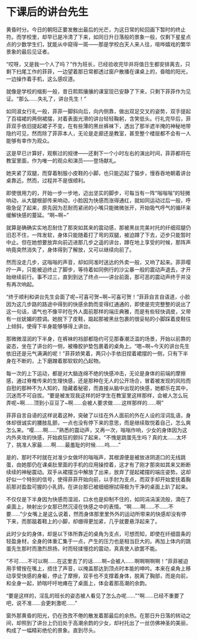 # 下课后的讲台先生

黄昏时分。今日的朝阳正要发散出最后的光芒，为这日常的轮回画下暂时的终止符。而学校里，却早已是冷清了下来，如同日升日落般的景象一般，仅剩下星星点点的少数学生们，犹能从中窥得一斑——那是学校白天人来人往，喧哗嬉戏的繁华景象的最后见证者。

“哎呀，又是我一个人了吗？”作为班长，已经验收完毕并将值日生都安排离去，只剩下扫尾工作的菲菲，一边望着那日常都透过窗户散播在课桌上的，昏暗的阳光，一边操作着手机，这么感叹道。

就像是学校的缩影一般，昔日熙熙攘攘的课室现已安静了下来，只剩下菲菲作为见证。“那么……失礼了，讲台先生！”

如同淑女行礼一般，菲菲一脚斜向后，向内侧靠，做出双足交叉的姿势，双手提起了百褶裙的两侧裙摆，对着表面光滑的讲台轻轻鞠躬，含笑低头。行礼完毕后，菲菲双手依旧提起裙子不变，在有些薄的黑丝裤袜下，透出了那半遮半掩的神秘地带隐约可见，然而除了菲菲本人，无论是走廊还是教室，甚至整个楼层都不会有一人能够有幸作为观众。

这是早已计算好，观察过的规律——还剩下一个小时左右的演出时间，菲菲都将在教室里面，作为唯一的观众和演员——登场献礼。

她夹紧了双腿，而穿着制服小皮鞋的小脚，也只能迈起了猫步，慢吞吞地朝着讲台桌靠近。然而，过程并不是很顺利。

即使很用力的，开始一步一步地，迈出坚实的脚步，可每当有一阵“嗡嗡嗡”的轻微响动，从大腿根部传来响动，小脸因为快感而涨得通红，就如同运动过后一般，呼吸急促了起来，原先因为忍耐而紧闭的小嘴只能微微张开，开始吸气呼气的循环来缓解快感的蔓延。“啊~啊~”

就算是确确实实地忍耐住了那突如其来的震动感，那被黑丝完美衬托的纤细双腿仍旧忍不住，一阵发软，身体只能随着打了弯的双腿，被迫蹲了下去，迈步只能暂时中止。但在她想要放弃向前迈进那几步之遥的讲台，蹲在地上享受的时候，那阵声响竟突然消失了，身体得到了解放，又可以继续向前了。

然而没走几步，这嗡嗡的声音，却如同准时送达的外卖一般，又响了起来。菲菲嘤咛一声，只能被迫终止了脚步，等待着如同例行的沙尘暴一般的震动声退去，才开始继续前行。事不过三，直到到达了终点——讲台前面，那可恶的震动声终于并没有再次响起。

“终于顺利和讲台先生会面了呢~可喜可贺~啊~可喜可贺！”菲菲自言自语道，小脸因为这几步路的路途中得到的快感余韵而变得红通通的，即使是完完整整的说出了这一句话，语气也不像平时在外人面前那样的端庄典雅，而是有些轻快调皮，又带有一丝妩媚的腔调。她脱下了皮鞋，踮起那被黑丝包裹的很妥帖的小脚踩着皮鞋往上倾斜，使得下半身能够够得上讲台。

那微微湿润的下半身，在裤袜的裆部都隐约可见那春潮泛滥的场景，开始以前靠的姿态，坐在了讲台的一侧，被橡胶护垫包裹着的桌角上。“嗯~啊~今天的讲台先生依旧还是元气满满的呢！”菲菲娇笑着，两只小手依旧捏着裙摆的一侧，只有下半身在不断的，上下磨蹭着那软软的凸起物。

每一次的上下运动，都是对大脑连绵不绝的快感冲击，无论是身体的前端的摩擦感，通过脊椎传来的生理快感，还是那种在无人的公开场合，冒着被发现的风险而自慰的那种不为人知的，隐藏着秘密，而直接从脑中出现的快感，她都乐在其中，沉迷而不可自拔。“要是被发现我这样的好学生在教室里这样那样，会被人怎么玩弄呢~啊……顶到小豆豆了~啊……会被人要求做……这样那样的……啊”

菲菲自言自语的这样说着这种，突破了以往在外人面前的外在人设的淫词乱语，身体却很诚实的腰肢乱颤，一点也没有停下来的意思，而是继续取悦着自己，怎么爽怎么来。“嘤……啊……”熟悉的震动声，又再一次，嗡嗡作响，少女的身体因为这内外夹攻的快感，开始疯狂的颤抖了起来，“不愧是跳蛋先生吗？真的太……太坏了，挑准人家最……啊……最羞耻的时候……呜……”

是的，那时不时就在对准少女做坏的嗡嗡声，其根源便是被放进阴道口的无线跳蛋，由她那仍在课桌肚里面的手机的应用操控着，这才有了刚才那突如其来又断断续续的神秘震动。双手从裙摆当中解放了出来，放弃了提起裙摆的端庄姿势。这却好似一个特别的信号，使得菲菲开始向前，以手肘为支点，而双手却开始爱抚着胸前那对盈盈可握的小乳鸽，在讲台那已被细细擦拭得极为干净的桌面上趴了起来。

不仅仅是下半身因为快感而湿润，口水也是抑制不住的，如同涓涓溪流般，滴在了桌面上，映射出少女那已然沉浸在快感之中的表情。“啊……啊……不……不要……”少女嘴上是这么说着，然而身体那里里外外的运动所带来的快感却没有停下来，而那踮着鞋上的小脚，却绷得更加紧，几乎就要悬浮起来了。

此时少女的身体，却是以下体所靠近的桌角为支点，可想而知，即使在纤细苗条的轻盈身材，全身的体重汇集于一点，产生的压力也是相当巨大的。再加上体内的跳蛋先生那时而激烈昂扬，时而轻揉慢捻的震动，真真使人欲罢不能。

“不可……不可以啊……在这里去了的话……啊~会被人……啊啊啊啊啊！”菲菲被迫用手臂按在嘴上，捂住了声音，以掩盖那达到顶点时本能的呻吟。本来在桌角上移动享受快感的身躯，停止了摩擦，双手也不支撑着身体，脱离了胸部，而是向前，和全身一起，娇喘吁吁地瘫在了桌面上，体会着那高潮的余韵。

“要是这样的，淫乱的班长的姿态被人看见了怎么办呢……”“啊……已经不重要了吧，说不准……会更刺激呢……”

窗外那黄昏的阳光，仍在孜孜不倦的散发着那最后的余热。在那日升日落的转动之间，却照到了讲台上仍旧处于高潮余韵的少女，却衬托出了一丝仿佛神圣的美丽，构成了一幅精彩绝伦的景象。直到尽头。

